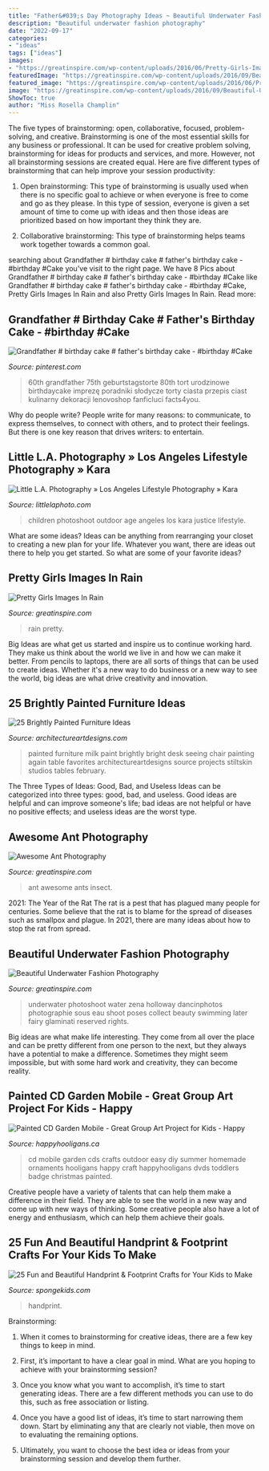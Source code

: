 ```yaml
---
title: "Father&#039;s Day Photography Ideas ~ Beautiful Underwater Fashion Photography"
description: "Beautiful underwater fashion photography"
date: "2022-09-17"
categories:
- "ideas"
tags: ["ideas"]
images:
- "https://greatinspire.com/wp-content/uploads/2016/06/Pretty-Girls-Images-In-Rain-3.jpg"
featuredImage: "https://greatinspire.com/wp-content/uploads/2016/09/Beautiful-Underwater-Fashion-Photography-14.jpg"
featured_image: "https://greatinspire.com/wp-content/uploads/2016/06/Pretty-Girls-Images-In-Rain-3.jpg"
image: "https://greatinspire.com/wp-content/uploads/2016/09/Beautiful-Underwater-Fashion-Photography-14.jpg"
ShowToc: true
author: "Miss Rosella Champlin"
---
```



The five types of brainstorming: open, collaborative, focused, problem-solving, and creative.
Brainstorming is one of the most essential skills for any business or professional. It can be used for creative problem solving, brainstorming for ideas for products and services, and more. However, not all brainstorming sessions are created equal. Here are five different types of brainstorming that can help improve your session productivity: 
1. Open brainstorming: This type of brainstorming is usually used when there is no specific goal to achieve or when everyone is free to come and go as they please. In this type of session, everyone is given a set amount of time to come up with ideas and then those ideas are prioritized based on how important they think they are.

2. Collaborative brainstorming: This type of brainstorming helps teams work together towards a common goal.

	

		
searching about Grandfather # birthday cake # father&#039;s birthday cake - #birthday #Cake you've visit to the right page. We have 8 Pics about Grandfather # birthday cake # father&#039;s birthday cake - #birthday #Cake like Grandfather # birthday cake # father&#039;s birthday cake - #birthday #Cake, Pretty Girls Images In Rain and also Pretty Girls Images In Rain. Read more:
		
    
## Grandfather # Birthday Cake # Father&#039;s Birthday Cake - #birthday #Cake

<img loading=lazy src="https://i.pinimg.com/736x/44/bf/ea/44bfea90f6386f74f029a980649cc8c0.jpg" onerror="this.onerror=null;this.src='https://tse4.mm.bing.net/th?id=OIP.WSi_uPlwlgTetC0EbVSMyQHaNK&amp;pid=15.1';" alt="Grandfather # birthday cake # father&#039;s birthday cake - #birthday #Cake">

_Source: pinterest.com_

>60th grandfather 75th geburtstagstorte 80th tort urodzinowe birthdaycake imprezę poradniki słodycze torty ciasta przepis ciast kulinarny dekoracji lenovoshop fanficluci facts4you. 

	

Why do people write?
People write for many reasons: to communicate, to express themselves, to connect with others, and to protect their feelings. But there is one key reason that drives writers: to entertain.

    
## Little L.A. Photography » Los Angeles Lifestyle Photography » Kara

<img loading=lazy src="http://littlelaphoto.com/wordpress/wp-content/uploads/2013/06/cute-outdoor-photoshoot-ideas.jpg" onerror="this.onerror=null;this.src='https://tse1.mm.bing.net/th?id=OIP.PylCKacSmt5bq-ZlX3cqfQHaLH&amp;pid=15.1';" alt="Little L.A. Photography » Los Angeles Lifestyle Photography » Kara">

_Source: littlelaphoto.com_

>children photoshoot outdoor age angeles los kara justice lifestyle. 

	

What are some ideas?
Ideas can be anything from rearranging your closet to creating a new plan for your life. Whatever you want, there are ideas out there to help you get started. So what are some of your favorite ideas?

    
## Pretty Girls Images In Rain

<img loading=lazy src="https://greatinspire.com/wp-content/uploads/2016/06/Pretty-Girls-Images-In-Rain-3.jpg" onerror="this.onerror=null;this.src='https://tse2.mm.bing.net/th?id=OIP.0BO5Tnfy1xHCkNBpyEE8kQHaLG&amp;pid=15.1';" alt="Pretty Girls Images In Rain">

_Source: greatinspire.com_

>rain pretty. 

	

Big Ideas are what get us started and inspire us to continue working hard. They make us think about the world we live in and how we can make it better. From pencils to laptops, there are all sorts of things that can be used to create ideas. Whether it's a new way to do business or a new way to see the world, big ideas are what drive creativity and innovation.

    
## 25 Brightly Painted Furniture Ideas

<img loading=lazy src="https://www.architectureartdesigns.com/wp-content/uploads/2013/06/1618-630x882.jpg" onerror="this.onerror=null;this.src='https://tse4.mm.bing.net/th?id=OIP.5FxxnnvaX5ISrPevi3nFBwHaKX&amp;pid=15.1';" alt="25 Brightly Painted Furniture Ideas">

_Source: architectureartdesigns.com_

>painted furniture milk paint brightly bright desk seeing chair painting again table favorites architectureartdesigns source projects stiltskin studios tables february. 

	

The Three Types of Ideas: Good, Bad, and Useless
Ideas can be categorized into three types: good, bad, and useless. Good ideas are helpful and can improve someone's life; bad ideas are not helpful or have no positive effects; and useless ideas are the worst type.

    
## Awesome Ant Photography

<img loading=lazy src="https://greatinspire.com/wp-content/uploads/2016/09/Awesome-Ant-Photography-2.jpg" onerror="this.onerror=null;this.src='https://tse1.mm.bing.net/th?id=OIP.WWho2eDhXBKd6_2YopIG-gHaLH&amp;pid=15.1';" alt="Awesome Ant Photography">

_Source: greatinspire.com_

>ant awesome ants insect. 

	

2021: The Year of the Rat
The rat is a pest that has plagued many people for centuries. Some believe that the rat is to blame for the spread of diseases such as smallpox and plague. In 2021, there are many ideas about how to stop the rat from spread.

    
## Beautiful Underwater Fashion Photography

<img loading=lazy src="https://greatinspire.com/wp-content/uploads/2016/09/Beautiful-Underwater-Fashion-Photography-14.jpg" onerror="this.onerror=null;this.src='https://tse3.mm.bing.net/th?id=OIP.H10j8pW8q9j0o0xFfJ33NQHaLG&amp;pid=15.1';" alt="Beautiful Underwater Fashion Photography">

_Source: greatinspire.com_

>underwater photoshoot water zena holloway dancinphotos photographie sous eau shoot poses collect beauty swimming later fairy glaminati reserved rights. 

	

Big ideas are what make life interesting. They come from all over the place and can be pretty different from one person to the next, but they always have a potential to make a difference. Sometimes they might seem impossible, but with some hard work and creativity, they can become reality.

    
## Painted CD Garden Mobile - Great Group Art Project For Kids - Happy

<img loading=lazy src="https://cdn.happyhooligans.ca/wp-content/uploads/2018/07/CD-Garden-Mobile-Happy-Hooligans-.jpg" onerror="this.onerror=null;this.src='https://tse4.mm.bing.net/th?id=OIP.-dsIxt0sB12xKsbEknXN-wAAAA&amp;pid=15.1';" alt="Painted CD Garden Mobile - Great Group Art Project for Kids - Happy">

_Source: happyhooligans.ca_

>cd mobile garden cds crafts outdoor easy diy summer homemade ornaments hooligans happy craft happyhooligans dvds toddlers badge christmas painted. 

	

Creative people have a variety of talents that can help them make a difference in their field. They are able to see the world in a new way and come up with new ways of thinking. Some creative people also have a lot of energy and enthusiasm, which can help them achieve their goals.

    
## 25 Fun And Beautiful Handprint &amp; Footprint Crafts For Your Kids To Make

<img loading=lazy src="https://spongekids.com/wp-content/uploads/2015/05/handprint-footprint-crafts/30-handprint-footprint-crafts.jpg" onerror="this.onerror=null;this.src='https://tse2.mm.bing.net/th?id=OIP.hcOPIa4MfTToc-YpeA3pPgHaLH&amp;pid=15.1';" alt="25 Fun and Beautiful Handprint &amp; Footprint Crafts for Your Kids to Make">

_Source: spongekids.com_

>handprint. 

	

Brainstorming:
1. When it comes to brainstorming for creative ideas, there are a few key things to keep in mind.
2. First, it’s important to have a clear goal in mind. What are you hoping to achieve with your brainstorming session?

3. Once you know what you want to accomplish, it’s time to start generating ideas. There are a few different methods you can use to do this, such as free association or listing.

4. Once you have a good list of ideas, it’s time to start narrowing them down. Start by eliminating any that are clearly not viable, then move on to evaluating the remaining options.

5. Ultimately, you want to choose the best idea or ideas from your brainstorming session and develop them further.

